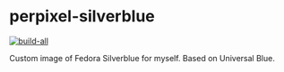 # perpixel-silverblue

[![build-all](https://github.com/perpixel/perpixel-silverblue/actions/workflows/build-all.yml/badge.svg)](https://github.com/perpixel/perpixel-silverblue/actions/workflows/build-all.yml)


Custom image of Fedora Silverblue for myself. Based on Universal Blue.
